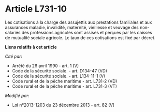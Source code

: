 # Article L731-10

Les cotisations à la charge des assujettis aux prestations familiales et aux assurances maladie, invalidité, maternité,
vieillesse et veuvage des non-salariés des professions agricoles sont assises et perçues par les caisses de mutualité sociale
agricole. Le taux de ces cotisations est fixé par décret.

**Liens relatifs à cet article**

_Cité par_:

  - Arrêté du 26 avril 1990 - art. 1 (V)
  - Code de la sécurité sociale. - art. D134-47 (VD)
  - Code de la sécurité sociale. - art. L134-11-1 (V)
  - Code rural et de la pêche maritime - art. L731-2 (VD)
  - Code rural et de la pêche maritime - art. L731-3 (VT)

_Modifié par_:

  - Loi n°2013-1203 du 23 décembre 2013 - art. 82 (V)
